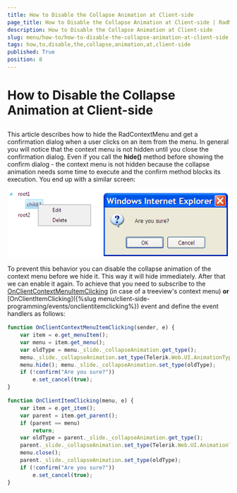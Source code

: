 ```yaml
---
title: How to Disable the Collapse Animation at Client-side
page_title: How to Disable the Collapse Animation at Client-side | RadMenu for ASP.NET AJAX Documentation
description: How to Disable the Collapse Animation at Client-side
slug: menu/how-to/how-to-disable-the-collapse-animation-at-client-side
tags: how,to,disable,the,collapse,animation,at,client-side
published: True
position: 8
---
```


# How to Disable the Collapse Animation at Client-side


## 

This article describes how to hide the RadContextMenu and get a confirmation dialog when a user clicks on an item from the menu. In general you will notice that the context menu is not hidden until you close the confirmation dialog. Even if you call the **hide()** method before showing the confirm dialog - the context menu is not hidden because the collapse animation needs some time to execute and the confirm method blocks its execution. You end up with a similar screen:

![Hide RadContextMenu](images/menu_treecontext.png)


To prevent this behavior you can disable the collapse animation of the context menu before we hide it. This way it will hide immediately. After that we can enable it again. To achieve that you need to subscribe to the [OnClientContextMenuItemClicking](B154D1F1-C612-4E34-9FD6-4193F8AB5697) (in case of a treeview's context menu) **or** [OnClientItemClicking]({%slug menu/client-side-programming/events/onclientitemclicking%}) event and define the event handlers as follows:

````JavaScript
function OnClientContextMenuItemClicking(sender, e) {
    var item = e.get_menuItem();
    var menu = item.get_menu();
    var oldType = menu._slide._collapseAnimation.get_type();
    menu._slide._collapseAnimation.set_type(Telerik.Web.UI.AnimationType.None);
    menu.hide(); menu._slide._collapseAnimation.set_type(oldType);
    if (!confirm("Are you sure?"))
        e.set_cancel(true);
} 	
````

````JavaScript
function OnClientItemClicking(menu, e) {
    var item = e.get_item();
    var parent = item.get_parent();
    if (parent == menu) 
        return;
    var oldType = parent._slide._collapseAnimation.get_type();
    parent._slide._collapseAnimation.set_type(Telerik.Web.UI.AnimationType.None);
    menu.close();
    parent._slide._collapseAnimation.set_type(oldType);
    if (!confirm("Are you sure?"))
        e.set_cancel(true);
}		
````


